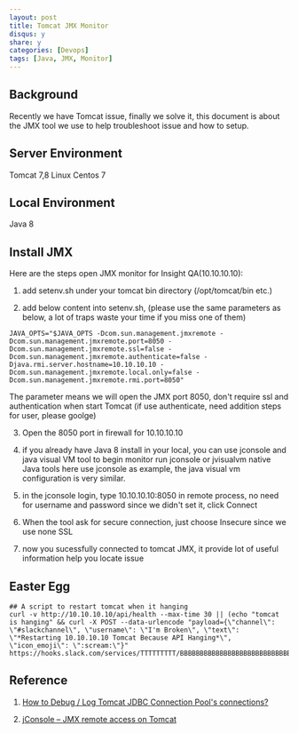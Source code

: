 ```yaml
---
layout: post
title: Tomcat JMX Monitor
disqus: y
share: y
categories: [Devops]
tags: [Java, JMX, Monitor]
---
```


Background
-----------------
Recently we have Tomcat issue, finally we solve it, this document is about the JMX tool we use to help troubleshoot issue and how to setup.

Server Environment
------------------
Tomcat 7,8 
Linux Centos 7

Local Environment
-----------------
Java 8

Install JMX
-----------------
Here are the steps open JMX monitor for Insight QA(10.10.10.10):

1) add setenv.sh under your tomcat bin directory (/opt/tomcat/bin etc.)

2) add below content into setenv.sh, (please use the same parameters as below, a lot of traps waste your time if you miss one of them)

```
JAVA_OPTS="$JAVA_OPTS -Dcom.sun.management.jmxremote -Dcom.sun.management.jmxremote.port=8050 -Dcom.sun.management.jmxremote.ssl=false -Dcom.sun.management.jmxremote.authenticate=false -Djava.rmi.server.hostname=10.10.10.10 -Dcom.sun.management.jmxremote.local.only=false -Dcom.sun.management.jmxremote.rmi.port=8050"
```

The parameter means we will open the JMX port 8050, don't require ssl and authentication when start Tomcat (if use authenticate, need addition steps for user, please goolge)

3) Open the 8050 port in firewall for 10.10.10.10

4) if you already have Java 8 install in your local, you can use  jconsole and java visual VM tool to begin monitor
run jconsole or jvisualvm native Java tools
here use jconsole as example, the java visual vm configuration is very similar.

5) in the jconsole login, type 10.10.10.10:8050 in remote process, no need for username and password since we didn't set it, click Connect

6) When the tool ask for secure connection, just choose Insecure since we use none SSL

7) now you sucessfully connected to tomcat JMX, it provide lot of useful information help you locate issue

Easter Egg
---------
```
## A script to restart tomcat when it hanging
curl -v http://10.10.10.10/api/health --max-time 30 || (echo "tomcat is hanging" && curl -X POST --data-urlencode "payload={\"channel\": \"#slackchannel\", \"username\": \"I'm Broken\", \"text\": \"*Restarting 10.10.10.10 Tomcat Because API Hanging*\", \"icon_emoji\": \":scream:\"}" https://hooks.slack.com/services/TTTTTTTTT/BBBBBBBBBBBBBBBBBBBBBBBBBBBBB)
```

Reference
---------
1. [How to Debug / Log Tomcat JDBC Connection Pool's connections?](https://stackoverflow.com/questions/36587023/how-to-debug-log-tomcat-jdbc-connection-pools-connections)

2. [jConsole – JMX remote access on Tomcat](https://www.mkyong.com/tomcat/jconsole-jmx-remote-access-on-tomcat/)
